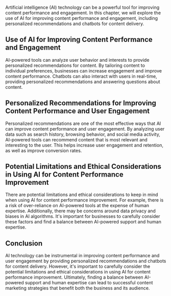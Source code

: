 

Artificial intelligence (AI) technology can be a powerful tool for improving content performance and engagement. In this chapter, we will explore the use of AI for improving content performance and engagement, including personalized recommendations and chatbots for content delivery.

Use of AI for Improving Content Performance and Engagement
----------------------------------------------------------

AI-powered tools can analyze user behavior and interests to provide personalized recommendations for content. By tailoring content to individual preferences, businesses can increase engagement and improve content performance. Chatbots can also interact with users in real-time, providing personalized recommendations and answering questions about content.

Personalized Recommendations for Improving Content Performance and User Engagement
----------------------------------------------------------------------------------

Personalized recommendations are one of the most effective ways that AI can improve content performance and user engagement. By analyzing user data such as search history, browsing behavior, and social media activity, AI-powered tools can recommend content that is most relevant and interesting to the user. This helps increase user engagement and retention, as well as improve conversion rates.

Potential Limitations and Ethical Considerations in Using AI for Content Performance Improvement
------------------------------------------------------------------------------------------------

There are potential limitations and ethical considerations to keep in mind when using AI for content performance improvement. For example, there is a risk of over-reliance on AI-powered tools at the expense of human expertise. Additionally, there may be concerns around data privacy and biases in AI algorithms. It's important for businesses to carefully consider these factors and find a balance between AI-powered support and human expertise.

Conclusion
----------

AI technology can be instrumental in improving content performance and user engagement by providing personalized recommendations and chatbots for content delivery. However, it's important to carefully consider the potential limitations and ethical considerations in using AI for content performance improvement. Ultimately, finding a balance between AI-powered support and human expertise can lead to successful content marketing strategies that benefit both the business and its audience.


